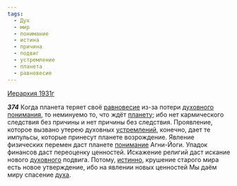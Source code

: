 ```yaml
---
tags:
  - Дух
  - мир
  - понимание
  - истина
  - причина
  - подвиг
  - устремление
  - планета
  - равновесие
---
```


[Иерархия 1931г](https://127.0.0.1:4002/agni/1931)

___374___
Когда планета теряет своё [равновесие](../../../tags/#равновесие) из-за потери [духовного](../../../tags/#Дух) [понимания](../../../tags/#[понимание](../../../tags/#понимание)), то неминуемо то, что ждёт [планету](../../../tags/#планета); ибо нет кармического следствия без причины и нет причины без следствия. Проявление, которое вызвано утерею духовных [устремлений](../../../tags/#устремление), конечно, дает те импульсы, которые принесут планете возрождение. Явление физических перемен даст планете [понимание](../../../tags/#понимание) Агни-Йоги. Упадок финансов даст переоценку ценностей. Искажение религий даст искание нового [духовного](../../../tags/#Дух) подвига. Потому, [истинно](../../../tags/#истина), крушение старого мира есть новое утверждение, ибо на явлении новых ценностей Мы даём миру спасение [духа](../../../tags/#Дух).   

